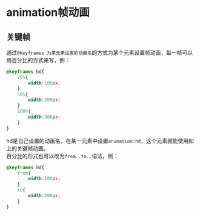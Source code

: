 #  animation帧动画  
##  关键帧
通过`@keyframes 为某元素设置的动画名`的方式为某个元素设置帧动画，每一帧可以用百分比的方式来写，例：
```css
@keyframes hd{
    25%{
        width:100px;
    }
    50%{
        width:200px;
    }
    100%{
        width:300px;
    }
}
```
hd是自己设置的动画名，在某一元素中设置`animation:hd`，这个元素就能使用如上的关键帧动画。  
百分比的形式也可以改为`from..to..`语法，例：  
```css
@keyframes hd{
    from{
        width:100px;
    }
    to{
        width:200px;
    }
}
``` 
